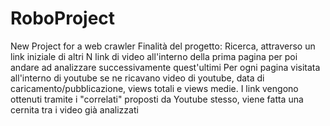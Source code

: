 # RoboProject
New Project for a web crawler
    Finalità del progetto:
        Ricerca, attraverso un link iniziale di altri N link di video all'interno della prima pagina per poi andare ad analizzare successivamente quest'ultimi
            Per ogni pagina visitata all'interno di youtube se ne ricavano video di youtube, data di caricamento/pubblicazione,
                views totali e views medie.
        I link vengono ottenuti tramite i "correlati" proposti da Youtube stesso, viene fatta una cernita tra i video già analizzati